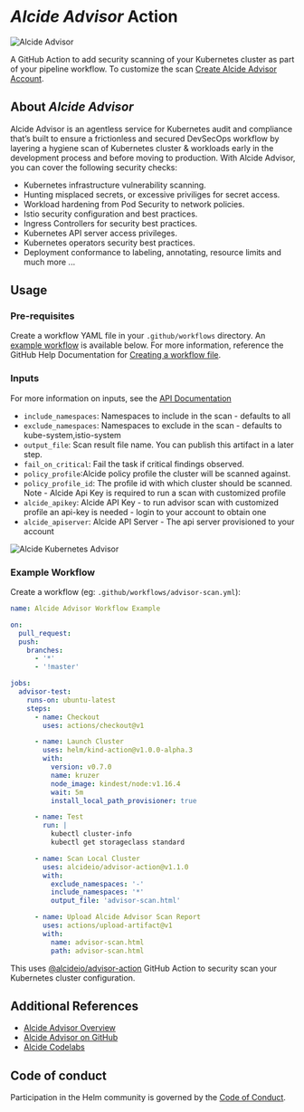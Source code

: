 # *Alcide Advisor* Action

![Alcide Advisor](https://codelab.alcide.io/images/card-frontpage/frontpage-alcide-advisor.png "Alcide Advisor")


A GitHub Action to add security scanning of your Kubernetes cluster as part of your pipeline workflow.
To customize the scan [Create Alcide Advisor Account](https://www.alcide.io/pricing).


## About *Alcide Advisor*


Alcide Advisor is an agentless service for Kubernetes audit and compliance that’s built to ensure a frictionless and secured DevSecOps workflow by layering a hygiene scan of Kubernetes cluster & workloads early in the development process and before moving to production. With Alcide Advisor, you can cover the following security checks:
*  Kubernetes infrastructure vulnerability scanning.
*  Hunting misplaced secrets, or excessive priviliges for secret access.
*  Workload hardening from Pod Security to network policies.
*  Istio security configuration and best practices.
*  Ingress Controllers for security best practices.
*  Kubernetes API server access privileges.
*  Kubernetes operators security best practices.
*  Deployment conformance to labeling, annotating, resource limits and much more ...



## Usage

### Pre-requisites

Create a workflow YAML file in your `.github/workflows` directory. An [example workflow](#example-workflow) is available below.
For more information, reference the GitHub Help Documentation for [Creating a workflow file](https://help.github.com/en/articles/configuring-a-workflow#creating-a-workflow-file).

### Inputs

For more information on inputs, see the [API Documentation](https://developer.github.com/v3/repos/releases/#input)

  - `include_namespaces`: Namespaces to include in the scan - defaults to all
  - `exclude_namespaces`: Namespaces to exclude in the scan - defaults to kube-system,istio-system
  - `output_file`: Scan result file name. You can publish this artifact in a later step.
  - `fail_on_critical`: Fail the task if critical findings observed.
  - `policy_profile`:Alcide policy profile the cluster will be scanned against. 
  - `policy_profile_id`: The profile id with which cluster should be scanned. Note - Alcide Api Key is required to run a scan with customized profile 
  - `alcide_apikey`: Alcide API Key - to run advisor scan with customized profile an api-key is needed - login to your account to obtain one
  - `alcide_apiserver`: Alcide API Server - The api server provisioned to your account

![Alcide Kubernetes Advisor](https://d2908q01vomqb2.cloudfront.net/77de68daecd823babbb58edb1c8e14d7106e83bb/2019/06/19/Alcide-Advisor-Amazon-EKS-1.png "Alcide Kubernetes Advisor")

### Example Workflow

Create a workflow (eg: `.github/workflows/advisor-scan.yml`):

```yaml
name: Alcide Advisor Workflow Example

on:
  pull_request:
  push:
    branches:
      - '*'
      - '!master'

jobs:
  advisor-test:
    runs-on: ubuntu-latest
    steps:
      - name: Checkout
        uses: actions/checkout@v1

      - name: Launch Cluster
        uses: helm/kind-action@v1.0.0-alpha.3
        with:
          version: v0.7.0
          name: kruzer
          node_image: kindest/node:v1.16.4
          wait: 5m
          install_local_path_provisioner: true

      - name: Test
        run: |
          kubectl cluster-info
          kubectl get storageclass standard

      - name: Scan Local Cluster
        uses: alcideio/advisor-action@v1.1.0   
        with:
          exclude_namespaces: '-'
          include_namespaces: '*'
          output_file: 'advisor-scan.html'

      - name: Upload Alcide Advisor Scan Report
        uses: actions/upload-artifact@v1
        with:
          name: advisor-scan.html 
          path: advisor-scan.html         
```

This uses [@alcideio/advisor-action](https://www.github.com/alcideio/advisor-action) GitHub Action to security scan your Kubernetes cluster configuration.

## Additional References

* [Alcide Advisor Overview](https://www.alcide.io/kubernetes-advisor)
* [Alcide Advisor on GitHub](https://github.com/alcideio/advisor)
* [Alcide Codelabs](https://codelab.alcide.io)

## Code of conduct

Participation in the Helm community is governed by the [Code of Conduct](CODE_OF_CONDUCT.md).
